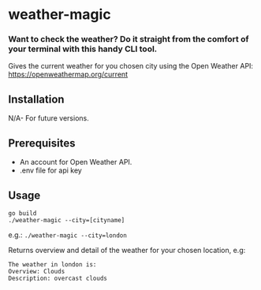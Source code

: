 # weather-magic
### Want to check the weather? Do it straight from the comfort of your terminal with this handy CLI tool. 
</b>

Gives the current weather for you chosen city using the Open Weather API: https://openweathermap.org/current

## Installation
N/A- For future versions.

## Prerequisites
- An account for Open Weather API.
- .env file for api key

## Usage

```
go build
./weather-magic --city=[cityname]
```
e.g.: `./weather-magic --city=london`

Returns overview and detail of the weather for your chosen location, e.g:
```
The weather in london is:
Overview: Clouds
Description: overcast clouds
```




